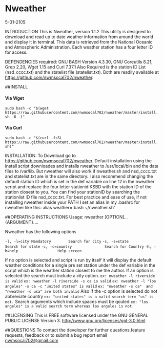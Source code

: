 Nweather
========
5-31-2105

INTRODUCTION
This is Nweather, version 1.1.2 This utility is designed to download and read up to date weather information from around the world and display it in terminal. This data is retrieved from the National Oceanic and Atmospheric Administration. Each weather station has a four letter ID for access.

DEPENDENCIES required: GNU BASH Version 4.3.30, GNU Coreutils 8.21, Grep 2.20, Wget 1.15 and Curl 7.37.1
Also Required is the station ID List (nsd_cccc.txt) and the statelist file (statelist.txt). Both are readily available at https://github.com/nwmsocal702/nweather.

##INSTALL

#### Via Wget
`sudo bash -c "$(wget https://raw.githubusercontent.com/nwmsocal702/nweather/master/install.sh -O -)"`

#### Via Curl
`sudo bash -c "$(curl -fsSL https://raw.githubusercontent.com/nwmsocal702/nweather/master/install.sh)"` 



INSTALLATION: To Download go to https://github.com/nwmsocal702/nweather. Default installation using the install script downloades and installs nweather to /usr/local/bin and the data files to /var/lib. But nweather will also work if nweather.sh and nsd_cccc.txt and statelist.txt are in the same directory. I also recommend changing the default station ID which is set in the def variable on line 12 in the nweather script and replace the four letter stationid KSBD with the station ID of the station closest to you. You can find your stationID by searching the stationlist ID file nsd_cccc.txt.
For best practice and ease of use, if not installing nweather inside your PATH I set an alias in my .bashrc for nweather
like this: alias weather='bash ~/nweather.sh' 

##OPERATING INSTRUCTIONS
Usage: nweather [OPTION]... {ARGUMENT}....

Nweather has the following options

`-l, -l=city Mandatory        Search for city`
`-s, -s=state                 Search for state`
`-c, -c=country               Search for Country`
`-h, -h=help                  Help screen`

If no option is selected and script is run by itself it will display the default weather conditions for a single pre set station under the def variable in the script which is the weather station closest to me the author.
If an option is selected the search must include a city option.
`ex: nweather -l riverside is valid`
`ex: nweather -l riverside -s ca is valid`
`ex: nweather -l "los angeles" -s ca -c "united states" is valid`
`ex: "nweather -s ca"  and "nweather -c usa" are both invalid`
Also if the -c option is selected do not abbreviate country
`ex: "united states" is a valid search term "us" is not.`
Search arguments which include spaces must be qouted
`ex: "los angeles" is a valid search term whereas los angeles is not.`

##LICENSING
This is FREE software licensed under the GNU GENERAL PUBLIC LICENSE Version 3.  http://www.gnu.org/licenses/gpl-3.0.html 

##QUESTIONS
To contact the developer for further questions,feature requests, feedback or to submit a bug report email nwmsocal702@gmail.com


